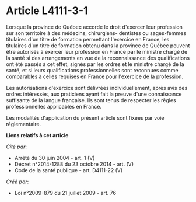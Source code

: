 # Article L4111-3-1

Lorsque la province de Québec accorde le droit d'exercer leur profession sur son territoire à des médecins, chirurgiens-
dentistes ou sages-femmes titulaires d'un titre de formation permettant l'exercice en France, les titulaires d'un titre de
formation obtenu dans la province de Québec peuvent être autorisés à exercer leur profession en France par le ministre chargé
de la santé si des arrangements en vue de la reconnaissance des qualifications ont été passés à cet effet, signés par les
ordres et le ministre chargé de la santé, et si leurs qualifications professionnelles sont reconnues comme comparables à
celles requises en France pour l'exercice de la profession. 

Les autorisations d'exercice sont délivrées individuellement, après avis des ordres intéressés, aux praticiens ayant fait la
preuve d'une connaissance suffisante de la langue française. Ils sont tenus de respecter les règles professionnelles
applicables en France. 

Les modalités d'application du présent article sont fixées par voie réglementaire.

**Liens relatifs à cet article**

_Cité par_:

  - Arrêté du 30 juin 2004 - art. 1 (V)
  - Décret n°2014-1288 du 23 octobre 2014 - art. (V)
  - Code de la santé publique - art. D4111-22 (V)

_Créé par_:

  - Loi n°2009-879 du 21 juillet 2009 - art. 76
